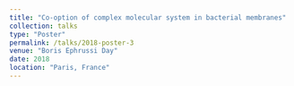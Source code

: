 ```yaml
---
title: "Co‑option of complex molecular system in bacterial membranes"
collection: talks
type: "Poster"
permalink: /talks/2018-poster-3
venue: "Boris Ephrussi Day"
date: 2018
location: "Paris, France"
---
```

